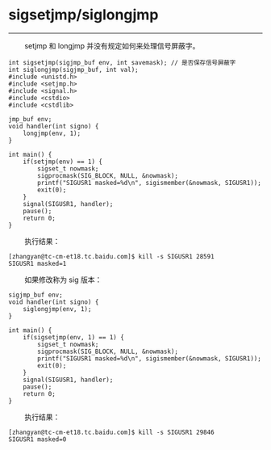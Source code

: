 # sigsetjmp/siglongjmp
***

&emsp;&emsp;
setjmp 和 longjmp 并没有规定如何来处理信号屏蔽字。

    int sigsetjmp(sigjmp_buf env, int savemask); // 是否保存信号屏蔽字
    int siglongjmp(sigjmp_buf, int val);
    #include <unistd.h>
    #include <setjmp.h>
    #include <signal.h>
    #include <cstdio>
    #include <cstdlib>
    
    jmp_buf env;
    void handler(int signo) {
        longjmp(env, 1);
    }
    
    int main() {
        if(setjmp(env) == 1) {
            sigset_t nowmask;
            sigprocmask(SIG_BLOCK, NULL, &nowmask);
            printf("SIGUSR1 masked=%d\n", sigismember(&nowmask, SIGUSR1));
            exit(0);
        }
        signal(SIGUSR1, handler);
        pause();
        return 0;
    }

&emsp;&emsp;
执行结果：

    [zhangyan@tc-cm-et18.tc.baidu.com]$ kill -s SIGUSR1 28591
    SIGUSR1 masked=1

&emsp;&emsp;
如果修改称为 sig 版本：

    sigjmp_buf env;
    void handler(int signo) {
        siglongjmp(env, 1);
    }
    
    int main() {
        if(sigsetjmp(env, 1) == 1) {
            sigset_t nowmask;
            sigprocmask(SIG_BLOCK, NULL, &nowmask);
            printf("SIGUSR1 masked=%d\n", sigismember(&nowmask, SIGUSR1));
            exit(0);
        }
        signal(SIGUSR1, handler);
        pause();
        return 0;
    }

&emsp;&emsp;
执行结果：

    [zhangyan@tc-cm-et18.tc.baidu.com]$ kill -s SIGUSR1 29846
    SIGUSR1 masked=0